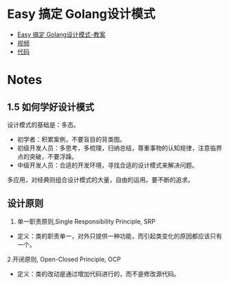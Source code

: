 # Easy 搞定 Golang设计模式

- [Easy 搞定 Golang设计模式-教案](https://www.yuque.com/aceld/lfhu8y/pebesh)
- [视频](https://www.bilibili.com/video/BV1Eg411m7rV)
- [代码](https://github.com/aceld/EasySJMS)

# Notes

## 1.5 如何学好设计模式

设计模式的基础是：多态。

- 初学者：积累案例，不要盲目的背类图。
- 初级开发人员：多思考，多梳理，归纳总结，尊重事物的认知规律，注意临界点的突破，不要浮躁。
- 中级开发人员：合适的开发环境，寻找合适的设计模式来解决问题。

多应用，对经典则组合设计模式的大量，自由的运用。要不断的追求。

## 设计原则

1. 单一职责原则,Single Responsibility Principle, SRP
- 定义：类的职责单一，对外只提供一种功能，而引起类变化的原因都应该只有一个。

2.开闭原则, Open-Closed Principle, OCP
- 定义：类的改动是通过增加代码进行的，而不是修改源代码。
